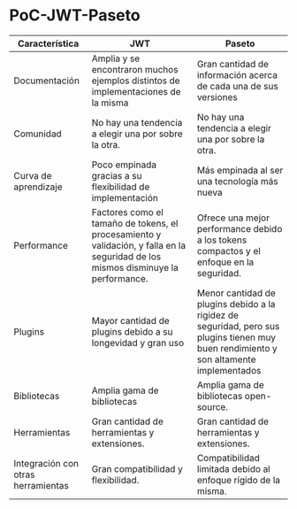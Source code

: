 # PoC-JWT-Paseto

| Característica                  | JWT                               | Paseto                            |
|---------------------------------|-----------------------------------|-----------------------------------|
| Documentación                   | Amplia y se encontraron muchos ejemplos distintos de implementaciones de la misma | Gran cantidad de información acerca de cada una de sus versiones |
| Comunidad                        | No hay una tendencia a elegir una por sobre la otra. |  No hay una tendencia a elegir una por sobre la otra.|
| Curva de aprendizaje             | Poco empinada gracias a su flexibilidad de implementación | Más empinada al ser una tecnología más nueva |
| Performance                      | Factores como el tamaño de tokens, el procesamiento y validación, y falla en la seguridad de los mismos disminuye la performance. | Ofrece una mejor performance debido a los tokens compactos y el enfoque en la seguridad. |
| Plugins                          | Mayor cantidad de plugins debido a su longevidad y gran uso | Menor cantidad de plugins debido a la rigidez de seguridad, pero sus plugins tienen muy buen rendimiento y son altamente implementados |
| Bibliotecas                      | Amplia gama de bibliotecas | Amplia gama de bibliotecas open-source. |
| Herramientas                     | Gran cantidad de herramientas y extensiones. | Gran cantidad de herramientas y extensiones. |
| Integración con otras herramientas | Gran compatibilidad y flexibilidad. | Compatibilidad limitada debido al enfoque rígido de la misma. |
